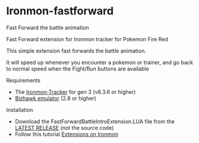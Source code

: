 # Ironmon-fastforward
Fast Forward the battle animation 

Fast Forward extension for Ironmon tracker for Pokemon Fire Red

This simple extension fast forwards the battle animation.

It will speed up whenever you encounter a pokemon or trainer, and go back to normal speed when the Fight/Run buttons are available


Requirements

- The [Ironmon-Tracker](https://github.com/besteon/Ironmon-Tracker/releases/latest) for gen 3 (v8.3.6 or higher)
- [Bizhawk emulator](https://github.com/TASEmulators/BizHawk/releases) (2.8 or higher)

Installation

- Download the FastForwardBattleIntroExtension.LUA file from the [LATEST RELEASE](https://github.com/mdmurphy2/Ironmon-fastforward/releases/latest) (not the source code) 
- Follow this tutorial [Extensions on Ironmon](https://github.com/besteon/Ironmon-Tracker/wiki/Tracker-Add-ons#custom-code-extensions)


